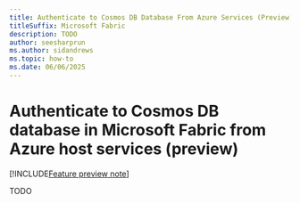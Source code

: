 ```yaml
---
title: Authenticate to Cosmos DB Database From Azure Services (Preview)
titleSuffix: Microsoft Fabric
description: TODO
author: seesharprun
ms.author: sidandrews
ms.topic: how-to
ms.date: 06/06/2025
---
```


# Authenticate to Cosmos DB database in Microsoft Fabric from Azure host services (preview)

[!INCLUDE[Feature preview note](../../includes/feature-preview-note.md)]

TODO
